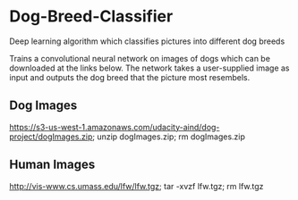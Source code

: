 # Dog-Breed-Classifier
Deep learning algorithm which classifies pictures into different dog breeds

Trains a convolutional neural network on images of dogs which can be downloaded at the links below. The network takes a user-supplied image as input and outputs the dog breed that the picture most resembels.

## Dog Images
https://s3-us-west-1.amazonaws.com/udacity-aind/dog-project/dogImages.zip; unzip dogImages.zip; rm dogImages.zip

## Human Images
http://vis-www.cs.umass.edu/lfw/lfw.tgz; tar -xvzf lfw.tgz; rm lfw.tgz
